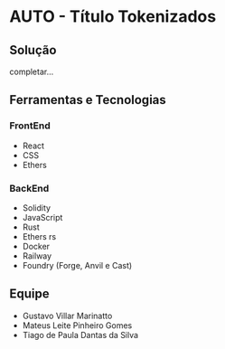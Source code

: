 # AUTO - Título Tokenizados

## Solução
completar...

## Ferramentas e Tecnologias

### FrontEnd
- React
- CSS
- Ethers

### BackEnd
- Solidity
- JavaScript
- Rust
- Ethers rs
- Docker
- Railway
- Foundry (Forge, Anvil e Cast)

## Equipe
- Gustavo Villar Marinatto
- Mateus Leite Pinheiro Gomes
- Tiago de Paula Dantas da Silva
